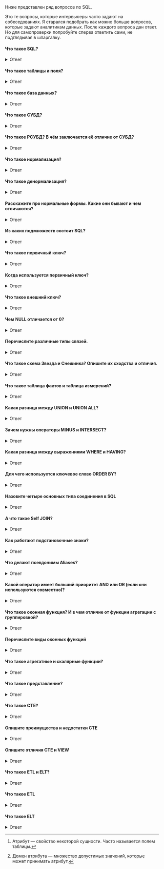 Ниже представлен ряд вопросов по SQL.

Это те вопросы, которые интервьюеры часто задают на собеседованиях. Я старался подобрать как можно больше вопросов, которые задают аналитикам данных.
После каждого вопроса дан ответ. Но для самопроверки попробуйте сперва ответить сами, не подглядывая в шпаргалку.

#### Что такое SQL?
<details>
<summary>Ответ</summary>
SQL  (Structured Query Language) расшифровывается как язык структурированных запросов. Это стандартный язык для СУБД. Он особенно полезен при обработке организованных данных, состоящих из сущностей (переменных) и отношений между различными сущностями данных.
</details>

#### Что такое таблицы и поля?
<details>
<summary>Ответ</summary>
Таблица - это организованный набор данных, хранящихся в виде строк и столбцов. Столбцы могут быть классифицированы как вертикальные поля, а строки - как горизонтальные. Поля - это колонки в таблице, предназначенные для хранения информации.
</details>

#### Что такое база данных?
<details>
<summary>Ответ</summary>
Можно дать несколько разных определений. Ниже представлены те, которые я считаю наиболее удачными.

_База данных_ - это совокупность данных, хранящихся и извлекаемых в цифровом виде из удалённой или локальной компьютерной системы.

_База данных_ - это упорядоченный набор структурированной информации или данных, которые обычно хранятся в электронном виде в компьютерной системе. База данных обычно управляется системой управления базами данных (СУБД).

_База данных_ - это совокупность данных, хранимых в соответствии со схемой данных, манипулирование которыми выполняют в соответствии с правилами средств моделирования данных
</details>

#### Что такое СУБД?
<details>
<summary>Ответ</summary>
СУБД расшифровывается как Система Управления Базами Данных. СУБД - это системное программное обеспечение, ответственное за создание, поиск, обновление и управление базы данных. СУБД гарантирует, наши данные организованы и легкодоступны, выступая в качестве интерфейса между базой данных и её конечными пользователями.
</details>

#### Что такое РСУБД? В чём заключается её отличие от СУБД?
<details>
<summary>Ответ</summary>
_РСУБД_ - Реляционная Система Управления Базами Данных. Ключевое отличие здесь, по сравнению с СУБД, заключается в том, что РСУБД хранит данные в виде набора таблиц, и между общими полями этих таблиц могут существовать отношения. Большинство современных систем управления базами данных, таких как MySQL, Microsoft SQL Server, Oracle, IBM DB2 и Amazon Redshift, основаны на РСУБД.
</details>

#### Что такое нормализация?
<details>
<summary>Ответ</summary>
Нормализация — это процесс организации данных в базе данных, включающий создание таблиц и установление отношений между ними в соответствии с правилами, которые обеспечивают защиту данных и делают базу данных более гибкой, устраняя избыточность и несогласованные зависимости.
</details>

#### Что такое денормализация?
<details>
<summary>Ответ</summary>
Денормализация - это процесс обратный нормализации. При денормализации нормализованная схема преобразуется в схему, содержащую избыточную информацию. Производительность повышается за счет использования избыточности и обеспечения согласованности избыточных данных. Причиной выполнения денормализации являются накладные расходы, возникающие в процессоре запросов из-за чрезмерно нормализованной структуры.
</details>

#### Расскажите про нормальные формы. Какие они бывают и чем отличаются?
<details>
<summary>Ответ</summary>

_Нормальная форма_ — требование, предъявляемое к структуре таблиц в теории реляционных баз данных для устранения из базы избыточных функциональных зависимостей между атрибутами (полями таблиц).
Всего существует шесть нормальных форм. Самая основная и наиболее часто используемая - третья нормальная форма (3НФ), по этому тут будет дано определение только первых трёх нормальных форм.

_Первая нормальная форма_ - оношение находится в 1НФ, если все его атрибуты[^1] являются простыми, все используемые домены[^2] должны содержать только скалярные значения. Не должно быть повторений строк в таблице.

_Вторая нормальная форма_ - отношение находится во 2НФ, если оно находится в 1НФ и каждый не ключевой атрибут неприводимо зависит от Первичного Ключа(ПК). Неприводимость означает, что в составе потенциального ключа отсутствует меньшее подмножество атрибутов, от которого можно также вывести данную функциональную зависимость.

_Третья нормальная форма_ - отношение находится в 3НФ, когда находится во 2НФ и каждый не ключевой атрибут нетранзитивно зависит от первичного ключа. Проще говоря, требуется выносить все не ключевые поля, содержимое которых может относиться к нескольким записям таблицы в отдельные таблицы.

_Нормальная форма Бойса-Кодда (НФБК)_ - это частная форма третьей нормальной формы.

Определение 3НФ не совсем подходит для следующих отношений:
1) отношение имеет два или более потенциальных ключа;
2) два и более потенциальных ключа являются составными;
3) они пересекаются, т.е. имеют хотя бы один общий атрибут.

Для отношений, имеющих один потенциальный ключ (первичный), НФБК является 3НФ. Отношение находится в НФБК, когда каждая нетривиальная и неприводимая слева функциональная зависимость обладает потенциальным ключом в качестве детерминанта.

[^1]: Атрибут — свойство некоторой сущности. Часто называется полем таблицы.

[^2]: Домен атрибута — множество допустимых значений, которые может принимать атрибут.
</details>

#### Из каких подмножеств состоит SQL?
<details>
<summary>Ответ</summary>
DDL (Data Definition Language, язык описания данных) — позволяет выполнять различные операции с базой данных, такие как CREATE (создание), ALTER (изменение) и DROP (удаление объектов).
DML (Data Manipulation Language, язык управления данными) — позволяет получать доступ к данным и манипулировать ими, например, вставлять, обновлять, удалять и извлекать данные из базы данных.
DCL (Data Control Language, язык контролирования данных) — позволяет контролировать доступ к базе данных. Пример — GRANT (предоставить права), REVOKE (отозвать права).
</details>

#### Что такое первичный ключ?
<details>
<summary>Ответ</summary>
Первичный ключ (PRIMARY KEY) предназначен для однозначной идентификации каждой записи в таблице и является строго уникальным (UNIQUE): две записи таблицы не могут иметь одинаковые значения первичного ключа. Нулевые значения (NULL) в PRIMARY KEY не допускаются. Если в качестве PRIMARY KEY используется несколько полей, их называют составным ключом.
</details>

#### Когда используется первичный ключ?
<details>
<summary>Ответ</summary>
Первичный ключ используется в качестве основного ключа и может быть использован для связи с дочерней таблицей, содержащей внешний ключ.
</details>

#### Что такое внешний ключ?
<details>
<summary>Ответ</summary>
Внешний ключ или FOREIGN KEY также является атрибутом ограничения и обеспечивает связь двух таблиц. По сути, это поле или несколько полей, которые ссылаются на PRIMARY KEY в родительской таблице.
</details>

#### Чем NULL отличается от 0?
<details>
<summary>Ответ</summary>
0 - это число.
NULL - это не число, а также NULL не является значением пустой строки. NULL используется для указания того, что данные отсутствуют, неизвестны, неприменимы. NULL не равен ничему, даже другому NULL.
</details>

#### Перечислите различные типы связей.
<details>
<summary>Ответ</summary>

_Один-к-одному (One-to-One)_ - этот тип может быть определён как отношение между двумя таблицами, где каждая запись в одной таблице связана максимум с одной записью в другой таблице.
_Один-ко-многим и Многие-к-одному (One-to-Many & Many-to-One)_ - это наиболее часто используемое отношение, когда запись в таблице связана с несколькими записями в другой таблице.
_Многие-ко-многим (Many-to-Many)_ - этот тип используется в случаях, когда для определения отношения требуется несколько экземпляров с обеих сторон.
</details>


#### Что такое схема Звезда и Снежинка? Опишите их сходства и отличия.
<details>
<summary>Ответ</summary>
Схемы «звезда» и «снежинка» — это два способа структурировать хранилище данных.

Схема типа «звезда» имеет централизованное хранилище данных, которое хранится в таблице фактов. Схема разбивает таблицу фактов на ряд денормализованных таблиц измерений. Таблица фактов содержит агрегированные данные, которые будут использоваться для составления отчетов, а таблица измерений описывает хранимые данные.

Денормализованные проекты менее сложны, потому что данные сгруппированы. Таблица фактов использует только одну ссылку для присоединения к каждой таблице измерений. Более простая конструкция звездообразной схемы значительно упрощает написание сложных запросов.



Схема «звезды», схема звёздного соединения, звездоподобная схема, звёздная схема (от англ. star schema) — специальная организация реляционных таблиц, удобная для хранения многомерных показателей. Лежит в основе реляционного OLAP.

Модель данных состоит из двух типов таблиц: одной таблицы фактов (fact table) — центр «звезды» — и нескольких таблиц измерений (dimension table) по числу измерений в модели данных — лучи «звезды».

Пример схемы звёздного соединения
Таблица фактов обычно содержит одну или несколько колонок типа DECIMAL, дающих числовую характеристику какому-то аспекту предметной области (например, объём продаж для торговой компании или сумма платежей для банка), и несколько целочисленных колонок-ключей для доступа к таблицам измерений. В таблицы фактов данные должны оперативно записываться в случае изменений.

Таблицы измерений расшифровывают ключи, на которые ссылается таблица фактов; например, таблица «products» измерения «товары» базы данных торговой компании может содержать сведения о названии товара, его производителе, типе товара. За счёт использования специальной структуры таблицы измерений реализуется иерархия измерений, в том числе ветвящаяся.

Обычно данные в таблицах-измерениях денормализованы: ценой несколько неэффективного использования дискового пространства удается уменьшить число участвующих в операции соединения таблиц, что обычно приводит к сильному уменьшению времени выполнения запроса. Иногда, тем не менее, требуется произвести нормализацию таблиц-измерений; такая схема носит название «снежинка» (snowflake schema).

SQL-запрос к схеме «звезда» обычно содержит в себе:

одно или несколько соединений таблицы фактов с таблицами измерений;
несколько фильтров (SQL-оператор WHERE), применяемых к таблице фактов или таблицам измерений;
группировку и агрегирование по требуемым элементам иерархии измерений (dimension elements).




Схема типа «снежинка» (snowflake schema) отличается тем, что использует нормализованные данные. Нормализация означает эффективную организацию данных так, чтобы все зависимости данных были определены, и каждая таблица содержала минимум избыточности. Таким образом, отдельные таблицы измерений разветвляются на отдельные таблицы измерений.

Схема «снежинки» использует меньше дискового пространства и лучше сохраняет целостность данных. Основным недостатком является сложность запросов, необходимых для доступа к данным — каждый запрос должен пройти несколько соединений таблиц, чтобы получить соответствующие данные.




Схема снежинки (англ. snowflake schema) получила своё название за свою форму, в виде которой отображается логическая схема таблиц в многомерной базе данных. Так же как и в схеме звезды, схема снежинки представлена централизованной таблицей фактов, соединенной с таблицами измерений. Отличием является то, что здесь таблицы измерений нормализованы с рядом других связанных измерительных таблиц, — в то время как в схеме звезды таблицы измерений полностью денормализованы, с каждым измерением представленным в виде единой таблицы, без соединений на связанные таблицы в схеме снежинки. Чем больше степень нормализации таблиц измерений, тем сложнее выглядит структура схемы снежинки. Создаваемый «эффект снежинки» затрагивает только таблицы измерений, и не применим к таблицам фактов.

Использование
Схема снежинки, также как и схема звезды, наиболее часто встречается в таких хранилищах данных, для которых скорость получения данных более важна, чем эффективность манипуляции ими. Следовательно, таблицы должны быть нормализованы в малой степени, и зачастую разрабатываются с применением не выше третьего уровня нормализации.

Решение в сторону использования схемы звезды или же схемы снежинки, обуславливается относительной мощностью платформы БД, и инструментария для реализации запросов. Схема звезды подходит окружению, в котором инструментарий реализации запросов предоставляет пользователям широкий доступ к структуре таблиц, а также в окружениях, где большинство запросов просты по своей природе. Схема снежинки более подходит для случаев применения более сложного инструментария для реализации запросов, который в большей степени изолирует пользователей от детальной структуры таблиц, а также для среды с множеством запросов сложной структуры.



Для простоты понимания можно считать, что "снежинка" состоит из нескольких "звёзд".

Примеры схем звезда и снежинка.

![image](https://github.com/TalkoDenis/interviews/blob/main/SQL/Theory/%D0%97%D0%B2%D0%B5%D0%B7%D0%B4%D0%B0%20%D0%B8%20%D1%81%D0%BD%D0%B5%D0%B6%D0%B8%D0%BD%D0%BA%D0%B0%202.gif)


![image](https://github.com/TalkoDenis/interviews/blob/main/SQL/Theory/%D0%97%D0%B2%D0%B5%D0%B7%D0%B4%D0%B0%20%D0%B8%20%D1%81%D0%BD%D0%B5%D0%B6%D0%B8%D0%BD%D0%BA%D0%B0.gif)

</details>

#### Что такое таблица фактов и таблица измерений?
<details>
<summary>Ответ</summary>
Таблицы фактов — это таблицы, записи которых являются неизменяемыми "фактами", такими как журналы служб и сведения об измерениях. Записи постепенно добавляются в таблицу потоковой передачей или большими блоками. Записи остаются там до тех пор, пока они не будут удалены из-за затрат или из-за потери их стоимости. В противном случае записи никогда не обновляются.

Данные сущностей иногда хранятся в фактических таблицах, где данные сущности изменяются медленно. Например, данные о какой-либо физической сущности, такой как офисное оборудование, которое редко меняет расположение. Так как данные в Kusto являются неизменяемыми, обычно каждая таблица содержит два столбца:

Столбец идентификатора (string), который идентифицирует сущность
Столбец метки времени последнего изменения (datetime)
Затем извлекается только последняя запись для каждого удостоверения сущности.


Таблица фактов — является основной таблицей хранилища данных[1][2][3][4]. Как правило, она содержит сведения об объектах или событиях, совокупность которых будет в дальнейшем анализироваться. Обычно говорят о четырёх наиболее часто встречающихся типах фактов. К ним относятся:

факты, связанные с транзакциями (англ. Transaction facts). Они основаны на отдельных событиях (типичными примерами которых являются телефонный звонок или снятие денег со счёта с помощью банкомата);
факты, связанные с «моментальными снимками» (англ. Snapshot facts). Основаны на состоянии объекта (например, банковского счёта) в определённые моменты времени, например на конец дня или месяца. Типичными примерами таких фактов являются объём продаж за день или дневная выручка;
факты, связанные с элементами документа (англ. Line-item facts). Основаны на том или ином документе (например, счёте за товар или услугу) и содержат подробную информацию об элементах этого документа (например, количестве, цене, проценте скидки);
факты, связанные с событиями или состоянием объекта (англ. Event or state facts). Представляют возникновение события без подробностей о нём (например, просто факт продажи или факт отсутствия таковой без иных подробностей).
Таблица фактов, как правило, содержит уникальный составной ключ, объединяющий первичные ключи таблиц измерений. Чаще всего это целочисленные значения либо значения типа «дата/время» в целочисленном формате — ведь таблица фактов может содержать сотни тысяч или даже миллионы записей, и хранить в ней повторяющиеся текстовые описания, как правило, невыгодно — лучше поместить их в меньшие по объёму таблицы измерений. При этом как ключевые, так и некоторые неключевые поля должны соответствовать будущим измерениям OLAP-куба. Помимо этого, таблица фактов содержит одно или несколько числовых полей, на основании которых в дальнейшем будут получены агрегатные данные.

Для многомерного анализа пригодны таблицы фактов, содержащие как можно более подробные данные (то есть соответствующие членам нижних уровней иерархии соответствующих измерений). В данном случае предпочтительнее взять за основу факты продажи товаров отдельным заказчикам, а не суммы продаж для разных стран — последние все равно будут вычислены OLAP-средством, в случае использования такового. Исключение можно сделать, пожалуй, только для клиентских OLAP-средств, поскольку в силу ряда ограничений они не могут манипулировать большими объёмами данных.

В таблице фактов нет никаких сведений о том, как группировать записи при вычислении агрегатных данных. Например, в ней есть идентификаторы продуктов или клиентов, но отсутствует информация о том, к какой категории относится данный продукт или в каком городе находится данный клиент. Эти сведения, в дальнейшем используемые для построения иерархий в измерениях куба, содержатся в таблицах измерений. В случае построения отчетов напрямую из хранилища данных, минуя промежуточный шаг создания OLAP-кубов, также могут использоваться так называемые агрегатные таблицы фактов, содержащие крупнозернистую информацию, например суммарные траты покупателя в выбранном магазине за месяц, вместо или в дополнение к детальной таблице фактов с подробной информацией о каждой покупке.




Таблицы измерений
Таблицы измерений:

Хранение ссылочных данных, таких как таблицы подстановки, от идентификатора сущности до ее свойств
Хранение данных, подобных snapshot, в таблицах, все содержимое которых изменяется в одной транзакции
Таблицы измерений не регулярно помечаются с новыми данными. Вместо этого все содержимое данных обновляется одновременно с помощью таких операций, как .set-or-replace, .move extents или .rename tables.

Иногда таблицы измерений могут быть производными от таблиц фактов. Этот процесс можно выполнить с помощью политики обновления в таблице фактов с запросом к таблице, которая принимает последнюю запись для каждой сущности.

Различения таблиц фактов и измерений
В Kusto существуют процессы, которые различают таблицы фактов и таблицы измерений. Один из них — непрерывный экспорт.

Эти механизмы гарантированно обрабатывают данные в фактических таблицах точно один раз. Они полагаются на механизм курсора базы данных .

Например, при каждом выполнении задания непрерывного экспорта экспортируются все записи, которые были приема с момента последнего обновления курсора базы данных. Задания непрерывного экспорта должны различать таблицы фактов и таблицы измерений. Таблицы фактов обрабатывают только недавно обработанные данные, а таблицы измерений используются в качестве подстановок. Таким образом, необходимо учитывать всю таблицу.

Невозможно пометить таблицу как таблицу фактов или таблицу измерений. Способ приема данных в таблицу и способ ее использования определяет ее тип.





Таблица измерений (англ. dimension table) — таблица в структуре многомерной базы данных, которая содержит атрибуты событий, сохраненных в таблице фактов. Атрибуты представляют собой текстовые или иные описания, логически объединенные в одно целое. Например, имя покупателя может являться атрибутом в таблице измерений покупателей, а наименование товара, — в таблице измерений товаров. В то время как сумма транзакции является величиной аддитивной, и её значение должно храниться в таблице фактов.

Таблица фактов связана с таблицами измерений с помощью внешнего ключа.

С течением времени значения атрибутов строки в таблице измерений могут измениться. Например, юридический адрес компании или отдел компании, в котором работает сотрудник. Для отслеживания и обработки в таком случае используют медленно меняющиеся измерения[1]. Есть несколько типов обработки таких изменений:

Первый тип: Перезаписать старые значения.
Второй тип: Добавить новую строку, содержащую новые значения, сохраняя бизнес-ключ для различия строк.
Третий тип: Добавить новый атрибут в существующую строку.

</details>



#### Какая разница между UNION и UNION ALL?
<details>
<summary>Ответ</summary>
Оба эти выражения используются, чтобы объединить результаты нескольких независимых друг от друга запросов. Разница заключается в том, что, если в результатах запросов есть одинаковые строки, то UNION удалит дубликаты, оставив только одну из таких строк. UNION ALL просто объединит результаты запросов, не обращая внимания на дубликаты.
</details>



#### Зачем нужны операторы MINUS и INTERSECT?
<details>
<summary>Ответ</summary>
Оператор MINUS отвечает за вычитание результатов одного подзапроса из результатов второго подзапроса;
Оператор INTERSECT отвечает за пересечение строк из обоих подзапросов.
  
Перед выполнением любого из приведенных выше инструкций в SQL, необходимо выполнить определенные условия:

1. Каждый оператор SELECT в предложении должен иметь одинаковое количество столбцов;
2. Столбцы также должны иметь аналогичные типы данных;
3. Столбцы в каждой инструкции SELECT обязательно должны иметь одинаковый порядок.
</details>


#### Какая разница между выражениями WHERE и HAVING?
<details>
<summary>Ответ</summary>
Ну и наконец, вопрос, который задают практически на каждом собеседовании по базам данных: про HAVING.
Выражения WHERE и HAVING используются для фильтрации результата запроса и ожидают после себя некоторое условие, по которому нужно отфильтровать данные. Но, если WHERE работает само по себе и фильтрует данные каждой строки результата по отдельности, то выражение HAVING имеет смысл только в сочетании с выражением GROUP BY и фильтрует уже сгруппированные значения.
</details>


#### Для чего используется ключевое слово ORDER BY?
<details>
<summary>Ответ</summary>
Для сортировки данных в порядке возрастания (ASC) или убывания (DESC).
</details>


#### Назовите четыре основных типа соединения в SQL
<details>
<summary>Ответ</summary>
Чтобы объединить две таблицы в одну, следует использовать оператор JOIN. Соединение таблиц может быть внутренним (INNER) или внешним (OUTER), причём внешнее соединение может быть левым (LEFT), правым (RIGHT) или полным (FULL).

INNER JOIN — получение записей с одинаковыми значениями в обеих таблицах, т.е. получение пересечения таблиц.
FULL OUTER JOIN — объединяет записи из обеих таблиц (если условие объединения равно true) и дополняет их всеми записями из обеих таблиц, которые не имеют совпадений. Для записей, которые не имеют совпадений из другой таблицы, недостающее поле будет иметь значение NULL.
LEFT JOIN — возвращает все записи, удовлетворяющие условию объединения, плюс все оставшиеся записи из внешней (левой) таблицы, которые не удовлетворяют условию объединения.
RIGHT JOIN — работает точно так же, как и левое объединение, только в качестве внешней таблицы будет использоваться правая.
</details>

#### А что такое Self JOIN?
<details>
<summary>Ответ</summary>
Такой вопрос тоже может прозвучать на собеседовании по SQL. Это выражение используется для того, чтобы таблица объединилась сама с собой, словно это две разные таблицы. Чтобы такое реализовать, одна из таких «таблиц» временно переименовывается.
</details>


#### Как работают подстановочные знаки?
<details>
<summary>Ответ</summary>
Это специальные символы, которые нужны для замены каких-либо знаков в запросе. Они используются вместе с оператором LIKE, с помощью которого можно отфильтровать запрашиваемые данные.

Какими бывают подстановочные знаки?
% — заменить ноль или более символов;
_ — заменить один символ.
</details>

#### Что делают псевдонимы Aliases?
<details>
<summary>Ответ</summary>
SQL-псевдонимы нужны для того, чтобы дать временное имя таблице или столбцу. Это нужно, когда в запросе есть таблицы или столбцы с неоднозначными именами. В этом случае для удобства в составлении запроса используются псевдонимы. SQL-псевдоним существует только на время запроса.
</details>

#### Какой оператор имеет больший приоритет AND или OR (если они используются совместно)?
<details>
<summary>Ответ</summary>
AND имеет больший приоритет, нежели OR
</details>

#### Что такое оконная функция? И в чем отличие от функции агрегации с группировкой?
<details>
<summary>Ответ</summary>
Оконная функция в SQL - функция, которая работает с выделенным набором строк (окном, партицией) и выполняет вычисление для этого набора строк в отдельном столбце.

При использовании агрегирующих функций предложение GROUP BY сокращает количество строк в запросе с помощью их группировки. При использовании оконных функций количество строк в запросе не уменьшается по сравнению с исходной таблицей.
</details>

#### Перечислите виды оконных функций
<details>
<summary>Ответ</summary>
Оконные функции можно подразделить на следующие группы:

Агрегатные функции;
Ранжирующие функции;
Функции смещения;
Аналитические функции.

В одной инструкции SELECT с одним предложением FROM можно использовать сразу несколько оконных функций. Давайте подробно разберем каждую группу и пройдемся по основным функциям.

_Агрегатные функции_ – это функции, которые выполняют на наборе данных арифметические вычисления и возвращают итоговое значение.

SUM – возвращает сумму значений в столбце;
COUNT — вычисляет количество значений в столбце (значения NULL не учитываются);
AVG — определяет среднее значение в столбце;
MAX — определяет максимальное значение в столбце;
MIN — определяет минимальное значение в столбце.

_Ранжирующие функции_ – это функции, которые ранжируют значение для каждой строки в окне. Их можно использовать для того, чтобы присвоить порядковый номер строке или составить рейтинг.

ROW_NUMBER – возвращает номер строки и используется для нумерации;
RANK — возвращает ранг каждой строки. В данном случае значения уже анализируются и, в случае нахождения одинаковых значений, функция возвращает одинаковый ранг с пропуском следующего значения;
DENSE_RANK — возвращает ранг каждой строки. В отличие от функции RANK, она для одинаковых значений возвращает ранг, не пропуская следующий;
NTILE – позволяет определить к какой группе относится текущая строка. Количество групп задается в скобках.

_Функции смещения_ - позволяют перемещаться и обращаться к разным строкам в окне, относительно текущей строки. Также позволяют обращаться к значениям в начале или в конце окна.

LAG – обращается к данным из предыдущей строки окна;
LEAD – обращается к данным из следующей строки.
Функции можно использовать для того, чтобы сравнивать текущее значение строки с предыдущим или следующим. Имеют три параметра: столбец, значение которого необходимо вернуть, количество строк для смещения (по умолчанию 1), значение, которое необходимо вернуть если после смещения возвращается значение NULL;
FIRST_VALUE — можно получить первое значение в окне;
LAST_VALUE — можно получить последнее значение в окне. В качестве параметра функции принимают столбец, значение которого необходимо вернуть.



_Аналитические функции_ — функции возвращают информацию о распределении данных и используются для статистического анализа.

CUME_DIST — вычисляет интегральное распределение (относительное положение) значений в окне;
PERCENT_RANK — вычисляет относительный ранг строки в окне;
PERCENTILE_CONT — вычисляет процентиль на основе постоянного распределения значения столбца. В качестве параметра принимает процентиль, который необходимо вычислить (в этой статье я рассказываю как посчитать медиану, благодаря этой функции);
PERCENTILE_DISC — вычисляет определенный процентиль для отсортированных значений в наборе данных. В качестве параметра принимает процентиль, который необходимо вычислить.

</details>

#### Что такое агрегатные и скалярные функции?
<details>
<summary>Ответ</summary>
Агрегатная функция выполняет вычисление над набором значений и возвращает одно значение. В табличной модели данных это значит, что функция берет ноль, одну или несколько строк для какой-то колонки и возвращает единственное значение. Скалярные функции принимают на вход одно значение и возвращают одно значение.

Примеры агрегатных функций:

AVG() - вычисляет среднее значение
MAX() - вычисляет элемент с максимальным значением
MIN() - ычисляет элемент с минимальным значением
SUM() - суммирует значения

Примеры скалярных функций:

LEN() - вычисляет общую длину поля
MID() - извлекает подстроки из набора строковых значений в таблице
RAND() - генерирует случайный набор чисел заданной длины
NOW() - возвращает текущую дату и время
</details>



#### Что такое представление?
<details>
<summary>Ответ</summary>
Представление (VIEW) — объект базы данных, являющийся результатом выполнения запроса к базе данных, определенного с помощью оператора SELECT, в момент обращения к представлению.

Представление в SQL - это виртуальная таблица, основанная на наборе результатов инструкции SQL. Представление содержит строки и столбцы, точно так же, как настоящая таблица. Поля в представлении - это поля из одной или нескольких реальных таблиц в базе данных.

Представления иногда называют «виртуальными таблицами». Такое название связано с тем, что представление доступно для пользователя как таблица, но само оно не содержит данных, а извлекает их из таблиц в момент обращения к нему. Если данные изменены в базовой таблице, то пользователь получит актуальные данные при обращении к представлению, использующему данную таблицу; кэширования результатов выборки из таблицы при работе представлений не производится. При этом, механизм кэширования запросов (query cache) работает на уровне запросов пользователя безотносительно к тому, обращается ли пользователь к таблицам или представлениям.

Представления могут основываться как на таблицах, так и на других представлениях, т.е. могут быть вложенными (до 32 уровней вложенности).

Преимущества использования представлений:
Дает возможность гибкой настройки прав доступа к данным за счет того, что права даются не на таблицу, а на представление. Это очень удобно в случае если пользователю нужно дать права на отдельные строки таблицы или возможность получения не самих данных, а результата каких-то действий над ними.
Позволяет разделить логику хранения данных и программного обеспечения. Можно менять структуру данных, не затрагивая программный код, нужно лишь создать представления, аналогичные таблицам, к которым раньше обращались приложения. Это очень удобно когда нет возможности изменить программный код или к одной базе данных обращаются несколько приложений с различными требованиями к структуре данных.
Удобство в использовании за счет автоматического выполнения таких действий как доступ к определенной части строк и/или столбцов, получение данных из нескольких таблиц и их преобразование с помощью различных функций.
</details>


#### Что такое CTE?
<details>
<summary>Ответ</summary>
Common Table Expression (CTE) — результаты запроса, которые можно использовать множество раз в других запросах. То есть, запросом мы достаем данные, и они помещаются в пространство памяти, аналогично временному представлению, которое физически не сохраняется в виде объектов. Далее мы работаем с получившейся конструкцией как с таблицей, используя такие конструкции как select, update, insert и delete.

</details>




#### Опишите преимущества и недостатки CTE
<details>
<summary>Ответ</summary>
CTE, или Common Table Expressions — один из видов запросов в системах управления базами данных. На русском языке они называются обобщенными табличными выражениями. Результаты табличных выражений можно временно сохранять в памяти и обращаться к ним повторно.
Преимущества CTE
Ускоряют код. При грамотном применении табличные выражения делают работу запросов быстрее, так как в памяти не приходится подолгу хранить лишние сущности — временные структуры работают только в рамках одного запроса.

Упрощают понимание. В рамках CTE происходит разбиение сложного запроса на несколько «блоков»: сначала описывается временная структура, а потом данные получают уже из нее. Получение данных оказывается последовательным и понятным.

Облегчают поддержку. В сложном запросе непросто разобраться стороннему программисту, который впервые увидел конкретный код. С помощью CTE запрос раскладывается на составляющие, поэтому его легче поддерживать, исправлять и модифицировать.

Улучшают функциональность. Рекурсивные CTE помогают легко обойти сложные структуры данных, такие как деревья. Без этого инструмента задача стала бы сложнее. Это не единственный пример, когда благодаря табличным выражениям решение задачи становится легче, но один из самых наглядных.

Имеют широкую поддержку. CTE используются во многих популярных системах, просто называются по-разному. Если вы освоите табличные выражения, например в PostgreSQL, то в будущем вам будет легче познакомиться с похожими структурами в Oracle или других СУБД.

Недостатки CTE
Не универсальны. Обобщенные табличные выражения — не универсальный инструмент, и в решении ряда задач они оказываются неоптимальными. CTE довольно ресурсоемки: они хранят в кэше временную структуру данных, к которой постоянно обращается как основной запрос, так, возможно, и само табличное выражение.

Имеют особенности оптимизации. Есть еще одна проблема. Она существует из-за оптимизатора — внутренней структуры PostgreSQL, которая занимается тем, что упрощает и оптимизирует введенные человеком запросы. Внутреннее выражение, то, что находится после ключевых слов WITH…AS, оптимизируется не так хорошо, как более простые функции. Поэтому есть риск, что CTE будет работать медленно, несмотря на то что по своей сути должно быть быстрым.

Для работы потребуются созданная база данных, на которой можно тренироваться, и установленная СУБД, например PostgreSQL. Большинство СУБД, включая PostgreSQL, бесплатные, находятся в открытом доступе и хорошо задокументированы.


</details>



#### Опишите отличия CTE и VIEW
<details>
<summary>Ответ</summary>

Итак, что лучше и когда?
СТЕ обычно лучше, когда:

SQL Server может хорошо оценить, сколько строк будет возвращено из него, и каково будет содержимое этих строк, или

Когда то, что возвращает СТЕ, не оказывает фактического влияния на поведение остального запроса, или

Когда вы не уверены, какая часть данных СТЕ будет фактически необходима для остального запроса (поскольку SQL Server может определять, какие части выполнять, а какие просто проигнорировать).


Временные таблицы обычно лучше, когда:

Вы должны обращаться к выводу много раз, или

Когда вам необходимо передавать данные между хранимыми процедурами, или

Когда вам нужно разбить запрос на этапы, чтобы изолировать непредсказуемые элементы, которые оказывают сильное влияние на остальную часть запроса.
</details>

#### Что такое ETL  и ELT?
<details>
<summary>Ответ</summary>
ETL и ELT — два разных способа загрузки данных в хранилище.
</details>

#### Что такое ETL 
<details>
<summary>Ответ</summary>

ETL (Extract, Transform, Load) сначала извлекают данные из пула источников данных. Данные хранятся во временной промежуточной базе данных. Затем выполняются операции преобразования, чтобы структурировать и преобразовать данные в подходящую форму для целевой системы хранилища данных. Затем структурированные данные загружаются в хранилище и готовы к анализу.

</details>


#### Что такое ELT 
<details>
<summary>Ответ</summary>
В случае ELT (Extract, Load, Transform) данные сразу же загружаются после извлечения из исходных пулов данных. Промежуточная база данных отсутствует, что означает, что данные немедленно загружаются в единый централизованный репозиторий.
Данные преобразуются в системе хранилища данных для использования с инструментами бизнес-аналитики и аналитики.
</details>



